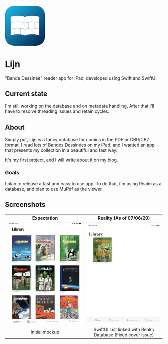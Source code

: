 ![](icon.png)

# Lijn
"Bande Dessinée" reader app for iPad, developed using Swift and SwiftUI

## Current state

I'm still working on the database and on metadata handling, After that i'll have to resolve threading issues and retain cycles.

## About

Simply put, Lijn is a fancy database for comics in the PDF or CBR/CBZ format. I read lots of Bandes Dessinées on my iPad, and I wanted an app that presents my collection in a beautiful and fast way.

It's my first project, and I will write about it on my [blog](https://bengrina.github.io).

### Goals

I plan to release a fast and easy to use app. To do that, i'm using Realm as a database, and plan to use MuPdf as the viewer.

## Screenshots

Expectation             |  Reality (As of 07/06/20)
:-------------------------:|:-------------------------:
![Expectation](Screenshots/expectation.jpg)  |  ![Reality](Screenshots/reality.jpeg)
Initial mockup | SwiftUI List linked with Realm Database (Fixed cover issue)
